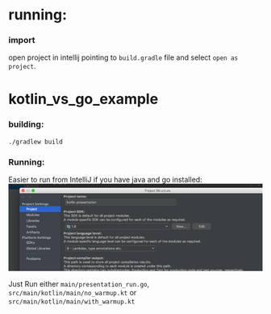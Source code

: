 # running:
### import

open project in intellij pointing to `build.gradle` file and select `open as project`.

# kotlin_vs_go_example

### building:

```
./gradlew build
```

### Running:

Easier to run from IntelliJ if you have java and go installed:
![](./pics/project_setup.png)

Just Run either `main/presentation_run.go`, `src/main/kotlin/main/no_warmup.kt` or `src/main/kotlin/main/with_warmup.kt`
